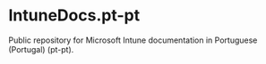 # IntuneDocs.pt-pt
Public repository for Microsoft Intune documentation in Portuguese (Portugal) (pt-pt).
